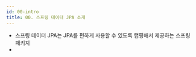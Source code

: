 ```yaml
---
id: 00-intro
title: 00. 스프링 데이터 JPA 소개
---
```


- 스프링 데이터 JPA는 JPA를 편하게 사용할 수 있도록 랩핑해서 제공하는 스프링 패키지
- 